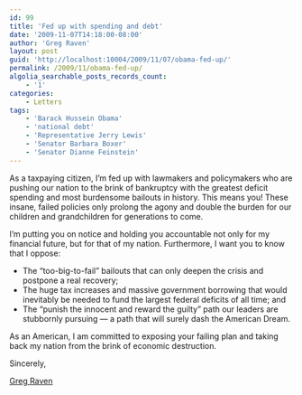 ```yaml
---
id: 99
title: 'Fed up with spending and debt'
date: '2009-11-07T14:18:00-08:00'
author: 'Greg Raven'
layout: post
guid: 'http://localhost:10004/2009/11/07/obama-fed-up/'
permalink: /2009/11/obama-fed-up/
algolia_searchable_posts_records_count:
    - '1'
categories:
    - Letters
tags:
    - 'Barack Hussein Obama'
    - 'national debt'
    - 'Representative Jerry Lewis'
    - 'Senator Barbara Boxer'
    - 'Senator Dianne Feinstein'
---
```


As a taxpaying citizen, I’m fed up with lawmakers and policymakers who are pushing our nation to the brink of bankruptcy with the greatest deficit spending and most burdensome bailouts in history. This means you! These insane, failed policies only prolong the agony and double the burden for our children and grandchildren for generations to come.  
  
I’m putting you on notice and holding you accountable not only for my financial future, but for that of my nation. Furthermore, I want you to know that I oppose:

- The “too-big-to-fail” bailouts that can only deepen the crisis and postpone a real recovery;
- The huge tax increases and massive government borrowing that would inevitably be needed to fund the largest federal deficits of all time; and
- The “punish the innocent and reward the guilty” path our leaders are stubbornly pursuing — a path that will surely dash the American Dream.

As an American, I am committed to exposing your failing plan and taking back my nation from the brink of economic destruction.

Sincerely,

[Greg Raven](https://www.gregraven.org/)